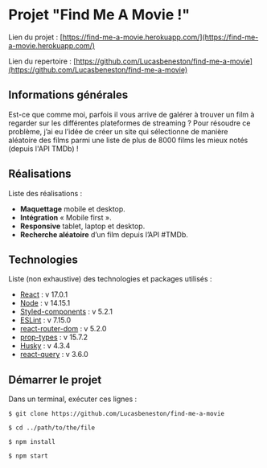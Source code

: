 # Projet "Find Me A Movie !"

Lien du projet : [https://find-me-a-movie.herokuapp.com/](https://find-me-a-movie.herokuapp.com/)

Lien du repertoire : [https://github.com/Lucasbeneston/find-me-a-movie](https://github.com/Lucasbeneston/find-me-a-movie)

## Informations générales

Est-ce que comme moi, parfois il vous arrive de galérer à trouver un film à regarder sur les différentes plateformes de streaming ? Pour résoudre ce problème, j’ai eu l’idée de créer un site qui sélectionne de manière aléatoire des films parmi une liste de plus de 8000 films les mieux notés (depuis l'API TMDb) !

## Réalisations

Liste des réalisations :

- **Maquettage** mobile et desktop.
- **Intégration** « Mobile first ».
- **Responsive** tablet, laptop et desktop.
- **Recherche aléatoire** d’un film depuis l’API #TMDb.

## Technologies

Liste (non exhaustive) des technologies et packages utilisés :

- [React](https://www.npmjs.com/package/react) : v 17.0.1
- [Node](https://nodejs.org/en/) : v 14.15.1
- [Styled-components](https://styled-components.com/) : v 5.2.1
- [ESLint](https://www.npmjs.com/package/eslint) : v 7.15.0
- [react-router-dom](https://www.npmjs.com/package/react-router-dom) : v 5.2.0
- [prop-types](https://www.npmjs.com/package/prop-types) : v 15.7.2
- [Husky](https://www.npmjs.com/package/husky) : v 4.3.4
- [react-query](https://react-query.tanstack.com/) : v 3.6.0

## Démarrer le projet

Dans un terminal, exécuter ces lignes :

`$ git clone https://github.com/Lucasbeneston/find-me-a-movie`

`$ cd ../path/to/the/file`

`$ npm install`

`$ npm start`
